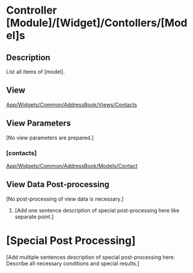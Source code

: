 # Controller [Module]/[Widget]/Contollers/[Model]s

## Description

List all items of [model].

## View

[App/Widgets/Common/AddressBook/Views/Contacts](../Views/Contacts.md)

## View Parameters

[No view parameters are prepared.]

### [contacts]
[App/Widgets/Common/AddressBook/Models/Contact](../Models/Contact.md)

## View Data Post-processing

[No post-processing of view data is necessary.]
1. [Add one sentence description of special post-processing here like separate point.]

# [Special Post Processing]
[Add multiple sentences description of special post-processing here. Describe all necessary conditions and special results.]
